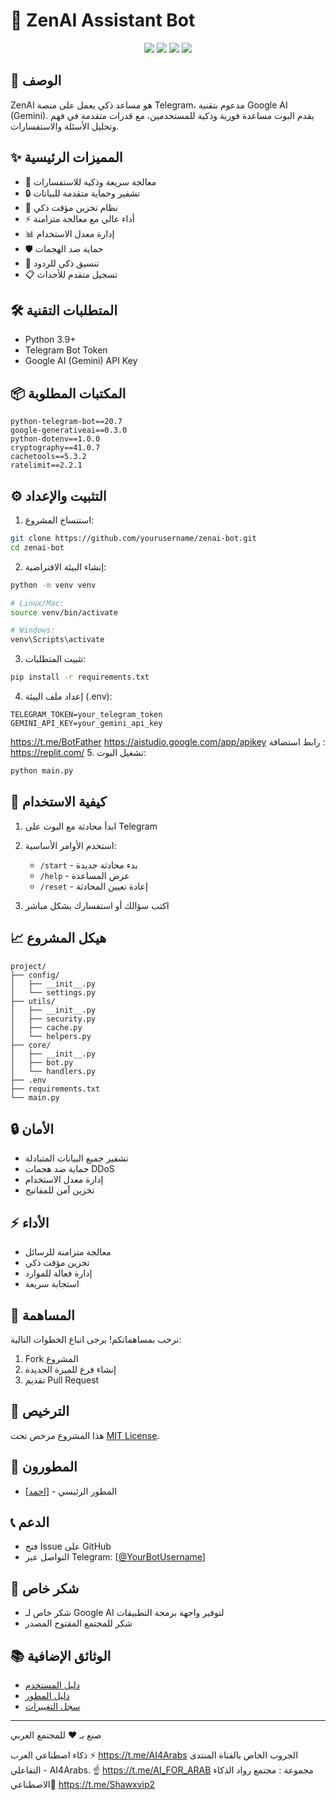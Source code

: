 # 🤖 ZenAI Assistant Bot

<div align="center">
  <img src="https://img.shields.io/badge/Python-3.9+-blue.svg">
  <img src="https://img.shields.io/badge/Telegram-Bot-blue.svg">
  <img src="https://img.shields.io/badge/Google-AI-red.svg">
  <img src="https://img.shields.io/badge/License-MIT-green.svg">
</div>

## 📝 الوصف
ZenAI هو مساعد ذكي يعمل على منصة Telegram، مدعوم بتقنية Google AI (Gemini). يقدم البوت مساعدة فورية وذكية للمستخدمين، مع قدرات متقدمة في فهم وتحليل الأسئلة والاستفسارات.

## ✨ المميزات الرئيسية
- 🚀 معالجة سريعة وذكية للاستفسارات
- 🔒 تشفير وحماية متقدمة للبيانات
- 💾 نظام تخزين مؤقت ذكي
- ⚡ أداء عالي مع معالجة متزامنة
- 📊 إدارة معدل الاستخدام
- 🛡️ حماية ضد الهجمات
- 📝 تنسيق ذكي للردود
- 📋 تسجيل متقدم للأحداث

## 🛠️ المتطلبات التقنية
- Python 3.9+
- Telegram Bot Token
- Google AI (Gemini) API Key

## 📦 المكتبات المطلوبة
```
python-telegram-bot==20.7
google-generativeai==0.3.0
python-dotenv==1.0.0
cryptography==41.0.7
cachetools==5.3.2
ratelimit==2.2.1
```

## ⚙️ التثبيت والإعداد

1. استنساخ المشروع:
```bash
git clone https://github.com/yourusername/zenai-bot.git
cd zenai-bot
```

2. إنشاء البيئة الافتراضية:
```bash
python -m venv venv

# Linux/Mac:
source venv/bin/activate

# Windows:
venv\Scripts\activate
```

3. تثبيت المتطلبات:
```bash
pip install -r requirements.txt
```

4. إعداد ملف البيئة (.env):
```env
TELEGRAM_TOKEN=your_telegram_token
GEMINI_API_KEY=your_gemini_api_key
```
https://t.me/BotFather
https://aistudio.google.com/app/apikey
رابط استضافة : https://replit.com/
5. تشغيل البوت:
```bash
python main.py
```

## 🚀 كيفية الاستخدام

1. ابدأ محادثة مع البوت على Telegram
2. استخدم الأوامر الأساسية:
   - `/start` - بدء محادثة جديدة
   - `/help` - عرض المساعدة
   - `/reset` - إعادة تعيين المحادثة

3. اكتب سؤالك أو استفسارك بشكل مباشر

## 📈 هيكل المشروع
```
project/
├── config/
│   ├── __init__.py
│   └── settings.py
├── utils/
│   ├── __init__.py
│   ├── security.py
│   ├── cache.py
│   └── helpers.py
├── core/
│   ├── __init__.py
│   ├── bot.py
│   └── handlers.py
├── .env
├── requirements.txt
└── main.py
```

## 🔒 الأمان
- تشفير جميع البيانات المتبادلة
- حماية ضد هجمات DDoS
- إدارة معدل الاستخدام
- تخزين آمن للمفاتيح

## ⚡ الأداء
- معالجة متزامنة للرسائل
- تخزين مؤقت ذكي
- إدارة فعالة للموارد
- استجابة سريعة

## 🤝 المساهمة
نرحب بمساهماتكم! يرجى اتباع الخطوات التالية:
1. Fork المشروع
2. إنشاء فرع للميزة الجديدة
3. تقديم Pull Request

## 📝 الترخيص
هذا المشروع مرخص تحت [MIT License](LICENSE).

## 👥 المطورون
- [[احمد]](https://t.me/QA_1_S) - المطور الرئيسي

## 📞 الدعم
- فتح Issue على GitHub
- التواصل عبر Telegram: [[@YourBotUsername](https://t.me/QA_1_S)]

## 🌟 شكر خاص
- شكر خاص لـ Google AI لتوفير واجهة برمجة التطبيقات
- شكر للمجتمع المفتوح المصدر

## 📚 الوثائق الإضافية
- [دليل المستخدم](docs/USER_GUIDE.md)
- [دليل المطور](docs/DEVELOPER_GUIDE.md)
- [سجل التغييرات](CHANGELOG.md)

---
صنع بـ ❤️ للمجتمع العربي

ذكاء اصطناعي العرب ⚡️
https://t.me/AI4Arabs
الجروب الخاص بالقناة 
المنتدى التفاعلي - AI4Arabs. ☝️
https://t.me/AI_FOR_ARAB
مجموعة : 
مجتمع رواد الذكاء الاصطناعي🤩
https://t.me/Shawxvip2
